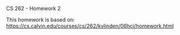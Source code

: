 CS 262 - Homework 2

This homework is based on: https://cs.calvin.edu/courses/cs/262/kvlinden/06hci/homework.html
